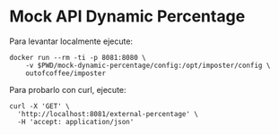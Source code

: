 # Mock API Dynamic Percentage


Para levantar localmente ejecute:
```
docker run --rm -ti -p 8081:8080 \
    -v $PWD/mock-dynamic-percentage/config:/opt/imposter/config \
    outofcoffee/imposter
```

Para probarlo con curl, ejecute:
```
curl -X 'GET' \
  'http://localhost:8081/external-percentage' \
  -H 'accept: application/json'
```